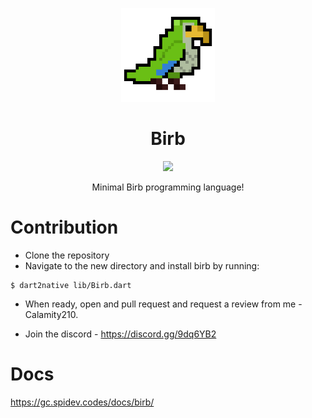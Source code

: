 <p align="center"><img src="logo.png" height="150px"></p>
<h1 align="center">Birb</h1>
<p align="center">
<img src="https://github.com/Calamity210/BirbLang/workflows/Dart CI/badge.svg">
</p>
<p align="center">Minimal Birb programming language!</p>

# Contribution

- Clone the repository
- Navigate to the new directory and install birb by running:
```shell
$ dart2native lib/Birb.dart
```

- When ready, open and pull request and request a review from me - Calamity210.

- Join the discord - https://discord.gg/9dq6YB2

# Docs
https://gc.spidev.codes/docs/birb/
